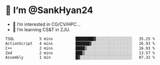 # 👋 I’m @SankHyan24

- 👀 I’m interested in CG/CV/HPC...
- 🌱 I’m learning CS&T in ZJU.

<!---
SankHyan24/SankHyan24 is a ✨ special ✨ repository because its `README.md` (this file) appears on your GitHub profile.
You can click the Preview link to take a look at your changes.
--->
<!--START_SECTION:waka-->

```txt
TSQL           5 mins          ████████▓░░░░░░░░░░░░░░░░   35.25 %
ActionScript   4 mins          ██████▓░░░░░░░░░░░░░░░░░░   26.93 %
C++            2 mins          ████▒░░░░░░░░░░░░░░░░░░░░   16.93 %
Zed            2 mins          ███▒░░░░░░░░░░░░░░░░░░░░░   13.57 %
Assembly       1 min           █▓░░░░░░░░░░░░░░░░░░░░░░░   07.32 %
```

<!--END_SECTION:waka-->
